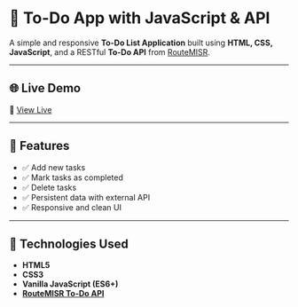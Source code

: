 # 📝 To-Do App with JavaScript & API

A simple and responsive **To-Do List Application** built using **HTML, CSS, JavaScript**, and a RESTful **To-Do API** from [RouteMISR](https://todos.routemisr.com/).

---

## 🌐 Live Demo

🔗 [View Live](https://fakhrbasha.github.io/To-Do-app/)

---

## 🚀 Features

- ✅ Add new tasks
- ✅ Mark tasks as completed
- ✅ Delete tasks
- ✅ Persistent data with external API
- ✅ Responsive and clean UI

---

## 🔧 Technologies Used

- **HTML5**
- **CSS3**
- **Vanilla JavaScript (ES6+)**
- **[RouteMISR To-Do API](https://todos.routemisr.com/)**
